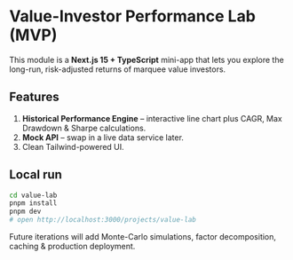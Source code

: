 # Value-Investor Performance Lab (MVP)

This module is a **Next.js 15 + TypeScript** mini-app that lets you explore the long-run, risk-adjusted returns of marquee value investors.

## Features
1. **Historical Performance Engine** – interactive line chart plus CAGR, Max Drawdown & Sharpe calculations.
2. **Mock API** – swap in a live data service later.
3. Clean Tailwind-powered UI.

## Local run
```bash
cd value-lab
pnpm install
pnpm dev
# open http://localhost:3000/projects/value-lab
```

Future iterations will add Monte-Carlo simulations, factor decomposition, caching & production deployment. 